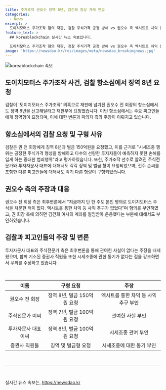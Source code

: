 ```yaml
---
title: 주가조작 권오수 징역 8년, 김건희 정상 거래 언급
categories:
  - News
excerpt: >
  도이치모터스 주가조작 혐의 재판, 검찰 주식가격 공정 방해 vs 권오수 측 엑시트로 차익 없었다 권오수 전 도이치모터스 회장에게 징역 8년과 벌금 150억원 구형 요청. 주가조작 선수, 투자자문사 등 9명에 대해 각종 징역, 벌금형을 구형. 권 측은 주가조작 부인, 엑시트로 차익 추구 없었다 주장. 이씨, 블랙펄 등도 주가조작 부인. 검찰은 손씨에게도 징역 3년, 벌금 50억원 구형했으며, 증권사 직원 등도 관련 부인. 2009년 이후 3년간 주가조작 의혹. 1심에서는 권 전 회장에게 집행유예 3년과 벌금 3억원, 이씨에게는 징역 2년 및 벌금 5000만원 선고.
feature_text: >
  ## koreablockchain 실시간 뉴스 속보입니다.

  도이치모터스 주가조작 혐의 재판, 검찰 주식가격 공정 방해 vs 권오수 측 엑시트로 차익 없었다 권오수 전 도이치모터스 회장에게 징역 8년과 벌금 150억원 구형 요청. 주가조작 선수, 투자자문사 등 9명에 대해 각종 징역, 벌금형을 구형. 권 측은 주가조작 부인, 엑시트로 차익 추구 없었다 주장. 이씨, 블랙펄 등도 주가조작 부인. 검찰은 손씨에게도 징역 3년, 벌금 50억원 구형했으며, 증권사 직원 등도 관련 부인. 2009년 이후 3년간 주가조작 의혹. 1심에서는 권 전 회장에게 집행유예 3년과 벌금 3억원, 이씨에게는 징역 2년 및 벌금 5000만원 선고.
image: 'https://newsdao.kr/res/images/meta/newsdao_breakingnews.jpg'
---
```


<p><img src="https://newsdao.kr/res/images/meta/newsdao_breakingnews.jpg" alt="koreablockchain 속보" /></p>

<h2 data-ke-size="size26">도이치모터스 주가조작 사건, 검찰 항소심에서 징역 8년 요청</h2>

<p data-ke-size="size16">검찰이 '도이치모터스 주가조작' 의혹으로 재판에 넘겨진 권오수 전 회장의 항소심에서도 징역 8년을 선고해달라고 재판부에 요청했습니다. 이번 항소심에서는 주요 피고인들에게 징역형이 요청되며, 이에 대한 변론과 피의자 측의 주장이 이뤄지고 있습니다.</p>

<h2 data-ke-size="size26">항소심에서의 검찰 요청 및 구형 사유</h2>

<p data-ke-size="size16">검찰은 권 전 회장에게 징역 8년과 벌금 150억원을 요청했고, 이를 근거로 "시세조종 행위는 공정한 주식가격 형성을 방해하고 다수의 선량한 투자자들이 예측하지 못한 손해를 입게 하는 중대한 범죄행위"라고 평가하였습니다. 또한, 주가조작 선수로 알려진 주식전문가와 투자자문사 대표에 대해서도 각각 징역 및 벌금 형이 요청되었으며, 전주 손씨를 포함한 다른 피고인들에 대해서도 각기 다른 형량이 구형되었습니다.</p>

<h2 data-ke-size="size26">권오수 측의 주장과 대응</h2>

<p data-ke-size="size16">권오수 전 회장 측은 최후변론에서 "지금까지 단 한 주도 본인 명의로 도이치모터스 주식을 처분한 적이 없다. 엑시트를 통한 차익 등 사익 추구가 없었다"며 혐의를 부인하였고, 권 회장 측에 의하면 김건희 여사의 계좌를 일임받아 운용했다는 부분에 대해서도 부인하였습니다.</p>

<h2 data-ke-size="size26">검찰과 피고인들의 주장 및 변론</h2>

<p data-ke-size="size16">투자자문사 대표와 주식전문가 측은 최후변론을 통해 관여한 사실이 없다는 주장을 내세웠으며, 함께 기소된 증권사 직원들 또한 시세조종에 관한 동기가 없다는 점을 강조하면서 무죄를 주장하고 있습니다.</p>

<p data-ke-size="size16">&nbsp;</p>

<table>
    <thead>
        <tr>
            <th style="text-align: center;">이름</th>
            <th style="text-align: center;">구형 요청</th>
            <th style="text-align: center;">주장</th>
        </tr>
    </thead>
    <tbody>
        <tr>
            <td style="text-align: center;">권오수 전 회장</td>
            <td style="text-align: center;">징역 8년, 벌금 150억원 요청</td>
            <td style="text-align: center;">엑시트를 통한 차익 등 사익 추구 부인</td>
        </tr>
        <tr>
            <td style="text-align: center;">주식전문가 이씨</td>
            <td style="text-align: center;">징역 7년, 벌금 100억원 요청</td>
            <td style="text-align: center;">관여한 사실 부인</td>
        </tr>
        <tr>
            <td style="text-align: center;">투자자문사 대표 이씨</td>
            <td style="text-align: center;">징역 6년, 벌금 100억원 요청</td>
            <td style="text-align: center;">시세조종 관여 부인</td>
        </tr>
        <tr>
            <td style="text-align: center;">증권사 직원들</td>
            <td style="text-align: center;">징역 및 벌금형 요청</td>
            <td style="text-align: center;">시세조종에 대한 동기 부인</td>
        </tr>
    </tbody>
</table>

<p data-ke-size="size16">&nbsp;</p>

<hr>

<p data-ke-size="size16">&nbsp;</p>
실시간 뉴스 속보는, <a href="https://newsdao.kr" rel="dofollow">https://newsdao.kr</a>



